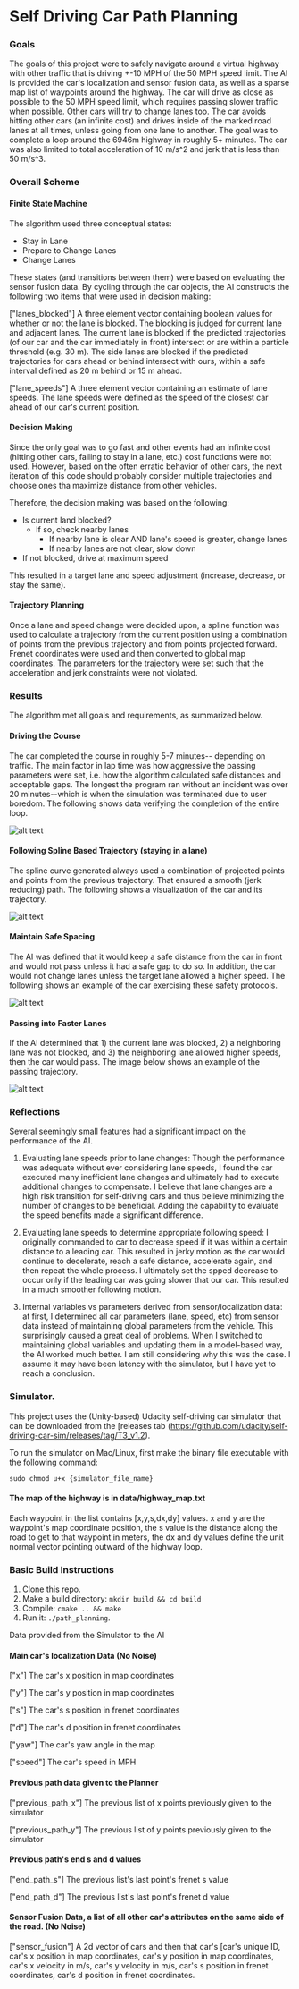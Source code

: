 # Self Driving Car Path Planning

### Goals
The goals of this project were to safely navigate around a virtual highway with other traffic that is driving +-10 MPH of the 50 MPH speed limit. The AI is provided the car's localization and sensor fusion data, as well as a sparse map list of waypoints around the highway. The car will drive as close as possible to the 50 MPH speed limit, which requires passing slower traffic when possible. Other cars will try to change lanes too. The car avoids hitting other cars (an infinite cost) and drives inside of the marked road lanes at all times, unless going from one lane to another. The goal was to complete a loop around the 6946m highway in roughly 5+ minutes. The car was also limited to total acceleration of 10 m/s^2 and jerk that is less than 50 m/s^3.

[//]: # (Image References)

[image1]: ./behavior1.png "Complete Track"
[image2]: ./behavior2.png "Follow Path"
[image3]: ./behavior3.png "Maintain Spacing and Speed"
[image4]: ./behavior4.png "Change Lanes"

### Overall Scheme

#### Finite State Machine

The algorithm used three conceptual states:  
- Stay in Lane
- Prepare to Change Lanes
- Change Lanes

These states (and transitions between them) were based on evaluating the sensor fusion data. By cycling through the car objects, the AI constructs the following two items that were used in decision making:

["lanes_blocked"] A three element vector containing boolean values for whether or not the lane is blocked. The blocking is judged for current lane and adjacent lanes. The current lane is blocked if the predicted trajectories (of our car and the car  immediately in front) intersect or are within a particle threshold (e.g. 30 m). The side lanes are blocked if the predicted trajectories for cars ahead or behind intersect with ours, within a safe interval defined as 20 m behind or 15 m ahead.

["lane_speeds"] A three element vector containing an estimate of lane speeds. The lane speeds were defined as the speed of the closest car ahead of our car's current position.

#### Decision Making

Since the only goal was to go fast and other events had an infinite cost (hitting other cars, failing to stay in a lane, etc.) cost functions were not used. However, based on the often erratic behavior of other cars, the next iteration of this code should probably consider multiple trajectories and choose ones tha maximize distance from other vehicles.

Therefore, the decision making was based on the following:

- Is current land blocked?
    - If so, check nearby lanes
       - If nearby lane is clear AND lane's speed is greater, change lanes
      - If nearby lanes are not clear, slow down
- If not blocked, drive at maximum speed

This resulted in a target lane and speed adjustment (increase, decrease, or stay the same).

#### Trajectory Planning

Once a lane and speed change were decided upon, a spline function was used to calculate a trajectory from the current position using a combination of points from the previous trajectory and from points projected forward. Frenet coordinates were used and then converted to global map coordinates. The parameters for the trajectory were set such that the acceleration and jerk constraints were not violated.


### Results

The algorithm met all goals and requirements, as summarized below.

#### Driving the Course

The car completed the course in roughly 5-7 minutes-- depending on traffic. The main factor in lap time was how aggressive the passing parameters were set, i.e. how the algorithm calculated safe distances and acceptable gaps. The longest the program ran without an incident was over 20 minutes--which is when the simulation was terminated due to user boredom. The following shows data verifying the completion of the entire loop.

![alt text][image1]

#### Following Spline Based Trajectory (staying in a lane)

The spline curve generated always used a combination of projected points and points from the previous trajectory.  That ensured a smooth (jerk reducing) path. The following shows a visualization of the car and its trajectory.

![alt text][image2]

#### Maintain Safe Spacing 

The AI was defined that it would keep a safe distance from the car in front and would not pass unless it had a safe gap to do so. In addition, the car would not change lanes unless the target lane allowed a higher speed. The following shows an example of the car exercising these safety protocols.

![alt text][image3]

#### Passing into Faster Lanes

If the AI determined that 1) the current lane was blocked, 2) a neighboring lane was not blocked, and 3) the neighboring lane allowed higher speeds, then the car would pass. The image below shows an example of the passing trajectory.

![alt text][image4]

### Reflections

Several seemingly small features had a significant impact on the performance of the AI.

1) Evaluating lane speeds prior to lane changes: Though the performance was adequate without ever considering lane speeds, I found the car executed many inefficient lane changes and ultimately had to execute additional changes to compensate. I believe that lane changes are a high risk transition for self-driving cars and thus believe minimizing the number of changes to be beneficial. Adding the capability to evaluate the speed benefits made a significant difference.

2) Evaluating lane speeds to determine appropriate following speed: I originally commanded to car to decrease speed if it was within a certain distance to a leading car. This resulted in jerky motion as the car would continue to decelerate, reach a safe distance, accelerate again, and then repeat the whole process. I ultimately set the spped decrease to occur only if the leading car was going slower that our car. This resulted in a much smoother following motion.

3) Internal variables vs parameters derived from sensor/localization data: at first, I determined all car parameters (lane, speed, etc) from sensor data instead of maintaining global parameters from the vehicle. This surprisingly caused a great deal of problems. When I switched to maintaining global variables and updating them in a model-based way, the AI worked much better. I am still considering why this was the case. I assume it may have been latency with the simulator, but I have yet to reach a conclusion.

### Simulator.
This project uses the (Unity-based) Udacity self-driving car simulator that can be downloaded from the [releases tab (https://github.com/udacity/self-driving-car-sim/releases/tag/T3_v1.2).  

To run the simulator on Mac/Linux, first make the binary file executable with the following command:
```shell
sudo chmod u+x {simulator_file_name}
```

#### The map of the highway is in data/highway_map.txt
Each waypoint in the list contains  [x,y,s,dx,dy] values. x and y are the waypoint's map coordinate position, the s value is the distance along the road to get to that waypoint in meters, the dx and dy values define the unit normal vector pointing outward of the highway loop.

### Basic Build Instructions

1. Clone this repo.
2. Make a build directory: `mkdir build && cd build`
3. Compile: `cmake .. && make`
4. Run it: `./path_planning`.

Data provided from the Simulator to the AI

#### Main car's localization Data (No Noise)

["x"] The car's x position in map coordinates

["y"] The car's y position in map coordinates

["s"] The car's s position in frenet coordinates

["d"] The car's d position in frenet coordinates

["yaw"] The car's yaw angle in the map

["speed"] The car's speed in MPH

#### Previous path data given to the Planner

["previous_path_x"] The previous list of x points previously given to the simulator

["previous_path_y"] The previous list of y points previously given to the simulator

#### Previous path's end s and d values 

["end_path_s"] The previous list's last point's frenet s value

["end_path_d"] The previous list's last point's frenet d value

#### Sensor Fusion Data, a list of all other car's attributes on the same side of the road. (No Noise)

["sensor_fusion"] A 2d vector of cars and then that car's [car's unique ID, car's x position in map coordinates, car's y position in map coordinates, car's x velocity in m/s, car's y velocity in m/s, car's s position in frenet coordinates, car's d position in frenet coordinates. 


